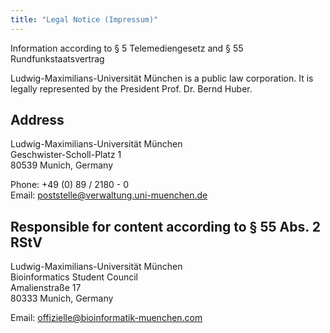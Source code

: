 ```yaml
---
title: "Legal Notice (Impressum)"
---
```


Information according to § 5 Telemediengesetz and § 55 Rundfunkstaatsvertrag

Ludwig-Maximilians-Universität München is a public law corporation. It is legally represented by the President Prof. Dr. Bernd Huber.

## Address

Ludwig-Maximilians-Universität München  
Geschwister-Scholl-Platz 1  
80539 Munich, Germany

Phone: +49 (0) 89 / 2180 - 0  
Email: poststelle@verwaltung.uni-muenchen.de

## Responsible for content according to § 55 Abs. 2 RStV

Ludwig-Maximilians-Universität München  
Bioinformatics Student Council  
Amalienstraße 17  
80333 Munich, Germany

Email: offizielle@bioinformatik-muenchen.com 